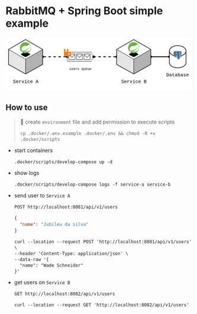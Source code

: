 # RabbitMQ + Spring Boot simple example
<p align="center">
  <a href="https://github.com/Throyer/rabbitmq-poc" target="blank">
    <img src="./assets/infra.jpg" width="560" alt="Tecnologias" />
  </a>
</p>

## How to use
> 🚨 create `environment` file and add permission to execute scripts
>
> ```shell
> cp .docker/.env.example .docker/.env && chmod -R +x .docker/scripts
> ```

  - start containers
    ```
    .docker/scripts/develop-compose up -d
    ```

  - show logs
    ```
    .docker/scripts/develop-compose logs -f service-a service-b
    ```

  - send user to `Service A`
    ```http
    POST http://localhost:8081/api/v1/users
    ```
    ```json
    {
      "name": "Jubileu da silva"
    }
    ```
    ```curl
    curl --location --request POST 'http://localhost:8081/api/v1/users' \
    --header 'Content-Type: application/json' \
    --data-raw '{
      "name": "Wade Schneider"
    }'
    ```
  
  - get users on `Service B`
    ```http
    GET http://localhost:8082/api/v1/users
    ```
    ```
    curl --location --request GET 'http://localhost:8082/api/v1/users'
    ```
